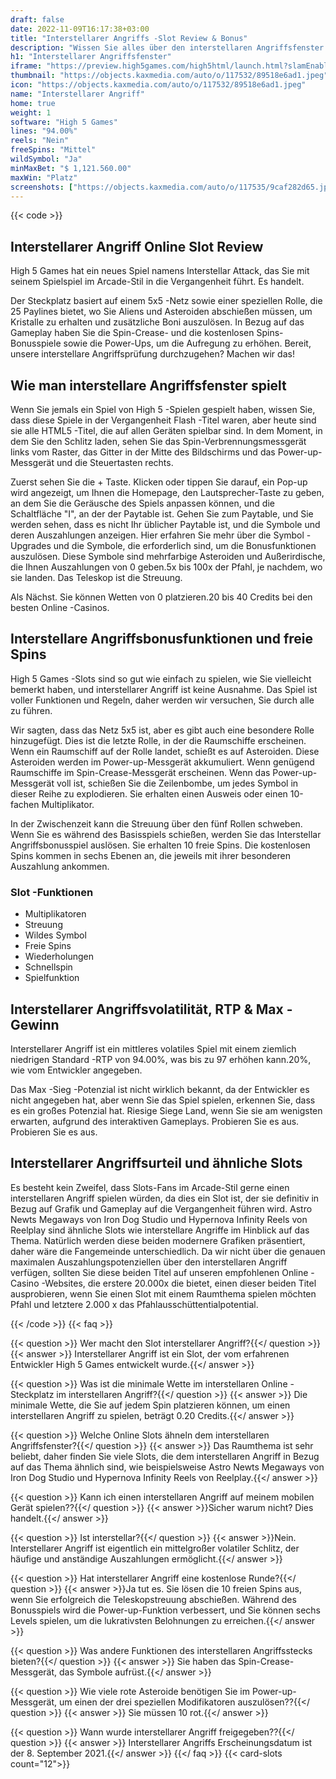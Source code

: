 ```yaml
---
draft: false
date: 2022-11-09T16:17:38+03:00
title: "Interstellarer Angriffs -Slot Review & Bonus"
description: "Wissen Sie alles über den interstellaren Angriffsfenster durch die Volatilität, die Auszahlungen, die Funktionen, die RTP und erhalten Sie kostenlose Spins und Boni von den besten Online -Casinos!"
h1: "Interstellarer Angriffsfenster"
iframe: "https://preview.high5games.com/high5html/launch.html?slamEnabled=on&slamWaitTime=0&playMode=R&currencyCode=EUR&languageCode=en&siteId=FlashLobby&engine=default&quality=HIGH&userId=tester1112324872&gameID=3140"
thumbnail: "https://objects.kaxmedia.com/auto/o/117532/89518e6ad1.jpeg"
icon: "https://objects.kaxmedia.com/auto/o/117532/89518e6ad1.jpeg"
name: "Interstellarer Angriff"
home: true
weight: 1
software: "High 5 Games"
lines: "94.00%"
reels: "Nein"
freeSpins: "Mittel"
wildSymbol: "Ja"
minMaxBet: "$ 1,121.560.00"
maxWin: "Platz"
screenshots: ["https://objects.kaxmedia.com/auto/o/117535/9caf282d65.jpeg"]
---
```


{{< code >}}<h2>Interstellarer Angriff Online Slot Review</h2><p>High 5 Games hat ein neues Spiel namens Interstellar Attack, das Sie mit seinem Spielspiel im Arcade-Stil in die Vergangenheit führt. Es handelt.</p><p>Der Steckplatz basiert auf einem 5x5 -Netz sowie einer speziellen Rolle, die 25 Paylines bietet, wo Sie Aliens und Asteroiden abschießen müssen, um Kristalle zu erhalten und zusätzliche Boni auszulösen. In Bezug auf das Gameplay haben Sie die Spin-Crease- und die kostenlosen Spins-Bonusspiele sowie die Power-Ups, um die Aufregung zu erhöhen. Bereit, unsere interstellare Angriffsprüfung durchzugehen? Machen wir das!</p><h2>Wie man interstellare Angriffsfenster spielt</h2><p>Wenn Sie jemals ein Spiel von High 5 -Spielen gespielt haben, wissen Sie, dass diese Spiele in der Vergangenheit Flash -Titel waren, aber heute sind sie alle HTML5 -Titel, die auf allen Geräten spielbar sind. In dem Moment, in dem Sie den Schlitz laden, sehen Sie das Spin-Verbrennungsmessgerät links vom Raster, das Gitter in der Mitte des Bildschirms und das Power-up-Messgerät und die Steuertasten rechts.</p><p>Zuerst sehen Sie die + Taste. Klicken oder tippen Sie darauf, ein Pop-up wird angezeigt, um Ihnen die Homepage, den Lautsprecher-Taste zu geben, an dem Sie die Geräusche des Spiels anpassen können, und die Schaltfläche "I", an der der Paytable ist. Gehen Sie zum Paytable, und Sie werden sehen, dass es nicht Ihr üblicher Paytable ist, und die Symbole und deren Auszahlungen anzeigen. Hier erfahren Sie mehr über die Symbol -Upgrades und die Symbole, die erforderlich sind, um die Bonusfunktionen auszulösen. Diese Symbole sind mehrfarbige Asteroiden und Außerirdische, die Ihnen Auszahlungen von 0 geben.5x bis 100x der Pfahl, je nachdem, wo sie landen. Das Teleskop ist die Streuung.</p><p>Als Nächst. Sie können Wetten von 0 platzieren.20 bis 40 Credits bei den besten Online -Casinos.</p><h2>Interstellare Angriffsbonusfunktionen und freie Spins</h2><p>High 5 Games -Slots sind so gut wie einfach zu spielen, wie Sie vielleicht bemerkt haben, und interstellarer Angriff ist keine Ausnahme. Das Spiel ist voller Funktionen und Regeln, daher werden wir versuchen, Sie durch alle zu führen.</p><p>Wir sagten, dass das Netz 5x5 ist, aber es gibt auch eine besondere Rolle hinzugefügt. Dies ist die letzte Rolle, in der die Raumschiffe erscheinen. Wenn ein Raumschiff auf der Rolle landet, schießt es auf Asteroiden. Diese Asteroiden werden im Power-up-Messgerät akkumuliert. Wenn genügend Raumschiffe im Spin-Crease-Messgerät erscheinen. Wenn das Power-up-Messgerät voll ist, schießen Sie die Zeilenbombe, um jedes Symbol in dieser Reihe zu explodieren. Sie erhalten einen Ausweis oder einen 10-fachen Multiplikator.</p><p>In der Zwischenzeit kann die Streuung über den fünf Rollen schweben. Wenn Sie es während des Basisspiels schießen, werden Sie das Interstellar Angriffsbonusspiel auslösen. Sie erhalten 10 freie Spins. Die kostenlosen Spins kommen in sechs Ebenen an, die jeweils mit ihrer besonderen Auszahlung ankommen.</p><h3>
Slot -Funktionen</h3><ul>
<li></span>
Multiplikatoren</li>
<li></span>
Streuung</li>
<li></span>
Wildes Symbol</li>
<li></span>
Freie Spins</li>
<li></span>
Wiederholungen</li>
<li></span>
Schnellspin</li>
<li></span>
Spielfunktion</li></ul><h2>Interstellarer Angriffsvolatilität, RTP & Max -Gewinn</h2><p>Interstellarer Angriff ist ein mittleres volatiles Spiel mit einem ziemlich niedrigen Standard -RTP von 94.00%, was bis zu 97 erhöhen kann.20%, wie vom Entwickler angegeben.</p><p>Das Max -Sieg -Potenzial ist nicht wirklich bekannt, da der Entwickler es nicht angegeben hat, aber wenn Sie das Spiel spielen, erkennen Sie, dass es ein großes Potenzial hat. Riesige Siege Land, wenn Sie sie am wenigsten erwarten, aufgrund des interaktiven Gameplays. Probieren Sie es aus. Probieren Sie es aus.</p><h2>Interstellarer Angriffsurteil und ähnliche Slots</h2><p>Es besteht kein Zweifel, dass Slots-Fans im Arcade-Stil gerne einen interstellaren Angriff spielen würden, da dies ein Slot ist, der sie definitiv in Bezug auf Grafik und Gameplay auf die Vergangenheit führen wird. Astro Newts Megaways von Iron Dog Studio und Hypernova Infinity Reels von Reelplay sind ähnliche Slots wie interstellare Angriffe im Hinblick auf das Thema. Natürlich werden diese beiden modernere Grafiken präsentiert, daher wäre die Fangemeinde unterschiedlich. Da wir nicht über die genauen maximalen Auszahlungspotenziellen über den interstellaren Angriff verfügen, sollten Sie diese beiden Titel auf unseren empfohlenen Online -Casino -Websites, die erstere 20.000x die bietet, einen dieser beiden Titel ausprobieren, wenn Sie einen Slot mit einem Raumthema spielen möchten Pfahl und letztere 2.000 x das Pfahlausschüttentialpotential.</p>
{{< /code >}}
{{< faq >}}

{{< question >}} Wer macht den Slot interstellarer Angriff?{{</ question >}}
{{< answer >}} Interstellarer Angriff ist ein Slot, der vom erfahrenen Entwickler High 5 Games entwickelt wurde.{{</ answer >}}

{{< question >}} Was ist die minimale Wette im interstellaren Online -Steckplatz im interstellaren Angriff?{{</ question >}}
{{< answer >}} Die minimale Wette, die Sie auf jedem Spin platzieren können, um einen interstellaren Angriff zu spielen, beträgt 0.20 Credits.{{</ answer >}}

{{< question >}} Welche Online Slots ähneln dem interstellaren Angriffsfenster?{{</ question >}}
{{< answer >}} Das Raumthema ist sehr beliebt, daher finden Sie viele Slots, die dem interstellaren Angriff in Bezug auf das Thema ähnlich sind, wie beispielsweise Astro Newts Megaways von Iron Dog Studio und Hypernova Infinity Reels von Reelplay.{{</ answer >}}

{{< question >}} Kann ich einen interstellaren Angriff auf meinem mobilen Gerät spielen??{{</ question >}}
{{< answer >}}Sicher warum nicht? Dies handelt.{{</ answer >}}

{{< question >}} Ist interstellar?{{</ question >}}
{{< answer >}}Nein. Interstellarer Angriff ist eigentlich ein mittelgroßer volatiler Schlitz, der häufige und anständige Auszahlungen ermöglicht.{{</ answer >}}

{{< question >}} Hat interstellarer Angriff eine kostenlose Runde?{{</ question >}}
{{< answer >}}Ja tut es. Sie lösen die 10 freien Spins aus, wenn Sie erfolgreich die Teleskopstreuung abschießen. Während des Bonusspiels wird die Power-up-Funktion verbessert, und Sie können sechs Levels spielen, um die lukrativsten Belohnungen zu erreichen.{{</ answer >}}

{{< question >}} Was andere Funktionen des interstellaren Angriffsstecks bieten?{{</ question >}}
{{< answer >}} Sie haben das Spin-Crease-Messgerät, das Symbole aufrüst.{{</ answer >}}

{{< question >}} Wie viele rote Asteroide benötigen Sie im Power-up-Messgerät, um einen der drei speziellen Modifikatoren auszulösen??{{</ question >}}
{{< answer >}} Sie müssen 10 rot.{{</ answer >}}

{{< question >}} Wann wurde interstellarer Angriff freigegeben??{{</ question >}}
{{< answer >}} Interstellarer Angriffs Erscheinungsdatum ist der 8. September 2021.{{</ answer >}}
{{</ faq >}}
{{< card-slots count="12">}}